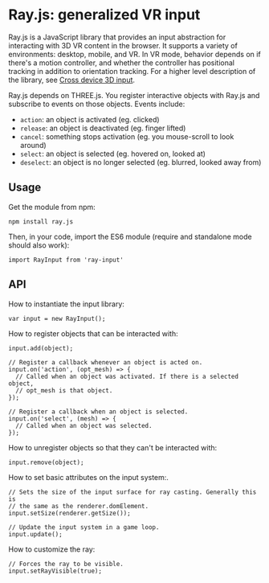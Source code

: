 Ray.js: generalized VR input
============================

Ray.js is a JavaScript library that provides an input abstraction for
interacting with 3D VR content in the browser. It supports a variety of
environments: desktop, mobile, and VR. In VR mode, behavior depends on if
there's a motion controller, and whether the controller has positional tracking
in addition to orientation tracking. For a higher level description of the
library, see [Cross device 3D input][smus].

[smus]: http://smus.com/ray-js-cross-device-3d-input

Ray.js depends on THREE.js. You register interactive objects with Ray.js and
subscribe to events on those objects. Events include:

- `action`: an object is activated (eg. clicked)
- `release`: an object is deactivated (eg. finger lifted)
- `cancel`: something stops activation (eg. you mouse-scroll to look around)
- `select`: an object is selected (eg. hovered on, looked at)
- `deselect`: an object is no longer selected (eg. blurred, looked away from)


## Usage

Get the module from npm:

    npm install ray.js

Then, in your code, import the ES6 module (require and standalone mode should
also work):

    import RayInput from 'ray-input'

## API

How to instantiate the input library:

    var input = new RayInput();

How to register objects that can be interacted with:

    input.add(object);

    // Register a callback whenever an object is acted on.
    input.on('action', (opt_mesh) => {
      // Called when an object was activated. If there is a selected object,
      // opt_mesh is that object.
    });

    // Register a callback when an object is selected.
    input.on('select', (mesh) => {
      // Called when an object was selected.
    });

How to unregister objects so that they can't be interacted with:

    input.remove(object);

How to set basic attributes on the input system:.

    // Sets the size of the input surface for ray casting. Generally this is
    // the same as the renderer.domElement.
    input.setSize(renderer.getSize());

    // Update the input system in a game loop.
    input.update();

How to customize the ray:

    // Forces the ray to be visible.
    input.setRayVisible(true);
